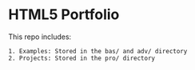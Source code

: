 # HTML5 Portfolio
  
This repo includes:  
  
    1. Examples: Stored in the bas/ and adv/ directory
    2. Projects: Stored in the pro/ directory
